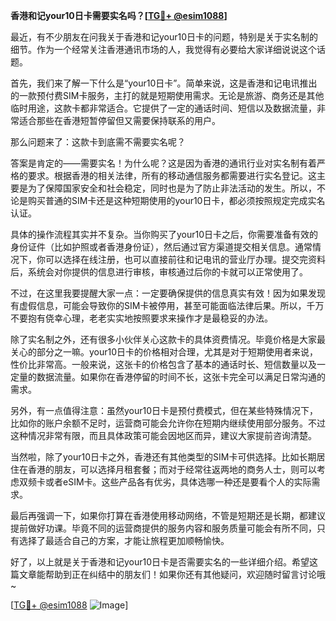 **香港和记your10日卡需要实名吗？[[TG💪+ @esim1088](https://t.me/s/esim1088)]**

最近，有不少朋友在问我关于香港和记your10日卡的问题，特别是关于实名制的细节。作为一个经常关注香港通讯市场的人，我觉得有必要给大家详细说说这个话题。

首先，我们来了解一下什么是“your10日卡”。简单来说，这是香港和记电讯推出的一款预付费SIM卡服务，主打的就是短期使用需求。无论是旅游、商务还是其他临时用途，这款卡都非常适合。它提供了一定的通话时间、短信以及数据流量，非常适合那些在香港短暂停留但又需要保持联系的用户。

那么问题来了：这款卡到底需不需要实名呢？

答案是肯定的——需要实名！为什么呢？这是因为香港的通讯行业对实名制有着严格的要求。根据香港的相关法律，所有的移动通信服务都需要进行实名登记。这主要是为了保障国家安全和社会稳定，同时也是为了防止非法活动的发生。所以，不论是购买普通的SIM卡还是这种短期使用的your10日卡，都必须按照规定完成实名认证。

具体的操作流程其实并不复杂。当你购买了your10日卡之后，你需要准备有效的身份证件（比如护照或者香港身份证），然后通过官方渠道提交相关信息。通常情况下，你可以选择在线注册，也可以直接前往和记电讯的营业厅办理。提交完资料后，系统会对你提供的信息进行审核，审核通过后你的卡就可以正常使用了。

不过，在这里我要提醒大家一点：一定要确保提供的信息真实有效！因为如果发现有虚假信息，可能会导致你的SIM卡被停用，甚至可能面临法律后果。所以，千万不要抱有侥幸心理，老老实实地按照要求来操作才是最稳妥的办法。

除了实名制之外，还有很多小伙伴关心这款卡的具体资费情况。毕竟价格是大家最关心的部分之一嘛。your10日卡的价格相对合理，尤其是对于短期使用者来说，性价比非常高。一般来说，这张卡的价格包含了基本的通话时长、短信数量以及一定量的数据流量。如果你在香港停留的时间不长，这张卡完全可以满足日常沟通的需求。

另外，有一点值得注意：虽然your10日卡是预付费模式，但在某些特殊情况下，比如你的账户余额不足时，运营商可能会允许你在短期内继续使用部分服务。不过这种情况非常有限，而且具体政策可能会因地区而异，建议大家提前咨询清楚。

当然啦，除了your10日卡之外，香港还有其他类型的SIM卡可供选择。比如长期居住在香港的朋友，可以选择月租套餐；而对于经常往返两地的商务人士，则可以考虑双频卡或者eSIM卡。这些产品各有优劣，具体选哪一种还是要看个人的实际需求。

最后再强调一下，如果你打算在香港使用移动网络，不管是短期还是长期，都建议提前做好功课。毕竟不同的运营商提供的服务内容和服务质量可能会有所不同，只有选择了最适合自己的方案，才能让旅程更加顺畅愉快。

好了，以上就是关于香港和记your10日卡是否需要实名的一些详细介绍。希望这篇文章能帮助到正在纠结中的朋友们！如果你还有其他疑问，欢迎随时留言讨论哦~ 

[[TG💪+ @esim1088](https://t.me/s/esim1088) ![Image](https://i.postimg.cc/4NQfJmqS/Snipaste-2025-05-13-00-14-12.png)]